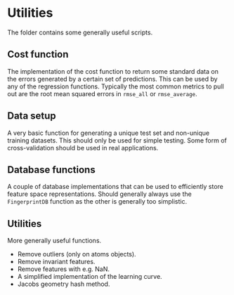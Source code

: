 # Utilities

The folder contains some generally useful scripts.

## Cost function

The implementation of the cost function to return some standard data on the
errors generated by a certain set of predictions. This can be used by any of
the regression functions. Typically the most common metrics to pull out are
the root mean squared errors in `rmse_all` or `rmse_average`.

## Data setup

A very basic function for generating a unique test set and non-unique training
datasets. This should only be used for simple testing. Some form of
cross-validation should be used in real applications.

## Database functions

A couple of database implementations that can be used to efficiently store
feature space representations. Should generally always use the `FingerprintDB`
function as the other is generally too simplistic.

## Utilities

More generally useful functions.

*   Remove outliers (only on atoms objects).
*   Remove invariant features.
*   Remove features with e.g. NaN.
*   A simplified implementation of the learning curve.
*   Jacobs geometry hash method.
